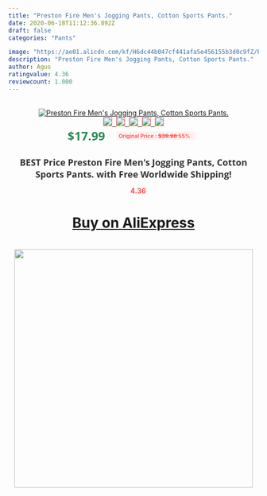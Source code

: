 ```yaml
---
title: "Preston Fire Men's Jogging Pants, Cotton Sports Pants."
date: 2020-06-18T11:12:36.892Z
draft: false
categories: "Pants"

image: "https://ae01.alicdn.com/kf/H6dc44b047cf441afa5e456155b3d0c9fZ/Preston-Fire-Men-s-Jogging-Pants-Cotton-Sports-Pants-.jpg"
description: "Preston Fire Men's Jogging Pants, Cotton Sports Pants."
author: Agus
ratingvalue: 4.36
reviewcount: 1.000
---
```

<br>
<div style="text-align: center;">
<a href="https://s.click.aliexpress.com/e/_9xBC1P" target="_blank" rel="nofollow noopener noreferrer"><img alt="Preston Fire Men's Jogging Pants, Cotton Sports Pants." class="magnifier-image" src="https://ae01.alicdn.com/kf/H6dc44b047cf441afa5e456155b3d0c9fZ/Preston-Fire-Men-s-Jogging-Pants-Cotton-Sports-Pants-.jpg_640x640.jpg">
<br>
<img style="border:1px solid salmon" src="https://ae01.alicdn.com/kf/H6dc44b047cf441afa5e456155b3d0c9fZ/Preston-Fire-Men-s-Jogging-Pants-Cotton-Sports-Pants-.jpg_120x120.jpg">&nbsp;&nbsp;<img style="border:1px solid salmon" src="https://ae01.alicdn.com/kf/Ha0c4fbfe30ea40c78bc7badaee7b1aa5S/Preston-Fire-Men-s-Jogging-Pants-Cotton-Sports-Pants-.jpg_120x120.jpg">&nbsp;&nbsp;<img style="border:1px solid salmon" src="_120x120.jpg">&nbsp;&nbsp;<img style="border:1px solid salmon" src="_120x120.jpg">&nbsp;&nbsp;<img style="border:1px solid salmon" src="https://ae01.alicdn.com/kf/Ha39857a929644cb29c33c726bfd94d9bL/Preston-Fire-Men-s-Jogging-Pants-Cotton-Sports-Pants-.jpg_120x120.jpg"></a></div><br0>
<div style="text-align: center;"><span style="background-color: white; border: 0px; box-sizing: border-box; color: seagreen; display: inline-block; font-family: &quot;open sans&quot; , &quot;arial&quot; , &quot;helvetica&quot; , sans-serif , &quot;heiti&quot;; font-size: 24px; font-stretch: inherit; font-weight: 700; line-height: inherit; margin: 0px 10px 0px 0px; padding: 0px; vertical-align: middle;">$17.99 </span>
<span style="background: rgb(255 , 241 , 241); border-radius: 3px; border: 0px; box-sizing: border-box; color: #ff4747; display: inline-block; font-family: inherit; font-size: 12px; font-stretch: inherit; font-style: inherit; font-variant: inherit; font-weight: 600; line-height: inherit; margin: 0px; padding: 2px 5px; transform: scale(0.9); vertical-align: middle;">Original Price : <b style="text-decoration: line-through;">$39.98 </b> 55%&nbsp;&nbsp;</span></div>
<h1 style="color: #333333; display: inline-block; font-family: &quot;open sans&quot; , &quot;arial&quot; , &quot;helvetica&quot; , sans-serif , &quot;heiti&quot;; font-size: 18px; font-stretch: inherit; font-weight: 700; text-align: center;">BEST Price Preston Fire Men's Jogging Pants, Cotton Sports Pants. with Free Worldwide Shipping!</h1>
<div style="color: #ff4747; text-align: center;">
<img src="https://4.bp.blogspot.com/-M0ZcTcb-5uY/XleCXlxnR4I/AAAAAAAAAEc/OrjgMkXV1oMQFaCRZj5HQwOCBcu3w1FegCPcBGAYYCw/s1600/star.png" style="height: 15px;">&nbsp;<b>4.36</b></div>
<div class="button_cont" align="center"><a class="buynow_a" href="https://s.click.aliexpress.com/e/_9xBC1P" target="_blank" rel="nofollow noopener noreferrer"><H1>Buy on AliExpress</H1></a></div><br>
<div class="separator" style="clear: both; text-align: center;">
<img src="https://lh3.googleusercontent.com/-pTy5HemUv9M/XlePHvY0dAI/AAAAAAAAAE4/0nX5iRUoIWY8eMW9Dpxeirr157OZliDIgCLcBGAsYHQ/s1600/badge.gif" width="480">
</div>
